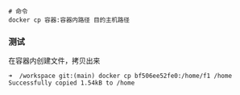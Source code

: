 ```
# 命令
docker cp 容器:容器内路径 目的主机路径
```
### 测试
在容器内创建文件，拷贝出来
```
➜  /workspace git:(main) docker cp bf506ee52fe0:/home/f1 /home
Successfully copied 1.54kB to /home
```